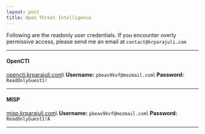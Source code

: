 ```yaml
---
layout: post
title: Open Threat Intelligence
---
```


Following are the readonly user credentials. If you encounter overly permissive access, please send me an email at `contact@krparajuli.com`

---------------------
#### OpenCTI
[opencti.krparajuli.com](https://opencti.krparajuli.com)\\
**Username:** `pbeav9kvf@mozmail.com`\\
**Password:** `ReadOnlyGuest1!` 

-------------------

#### MISP
[misp.krparajuli.com](https://misp.krparajuli.com)\\
**Username:** `pbeav9kvf@mozmail.com`\\
**Password:** `ReadOnlyGuest1!A` 

-----------------------
